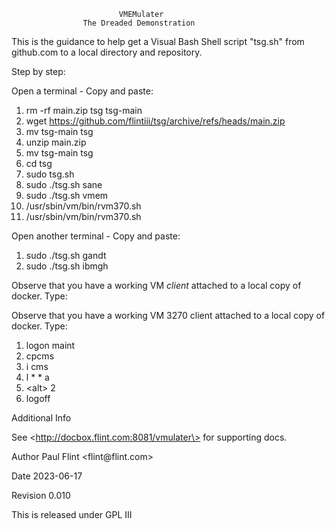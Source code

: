                             VMEMulater
                    The Dreaded Demonstration

This is the guidance to help get a Visual Bash Shell script \"tsg.sh\"
from github.com to a local directory and repository.

Step by step:

Open a terminal - Copy and paste:

1.  rm -rf main.zip tsg tsg-main
2.  wget https://github.com/flintiii/tsg/archive/refs/heads/main.zip
3.  mv tsg-main tsg
4.  unzip main.zip
5.  mv tsg-main tsg
6.  cd tsg
7.  sudo tsg.sh
8.  sudo ./tsg.sh sane
9.  sudo ./tsg.sh vmem
10. /usr/sbin/vm/bin/rvm370.sh
11. /usr/sbin/vm/bin/rvm370.sh

Open another terminal - Copy and paste:

1.  sudo ./tsg.sh gandt
2.  sudo ./tsg.sh ibmgh

Observe that you have a working VM *client* attached to a local copy of
docker. Type:

Observe that you have a working VM 3270 client attached to a local copy
of docker. Type:

1.  logon maint
2.  cpcms
3.  i cms
4.  l \* \* a
5.  \<alt\> 2
6.  logoff

Additional Info

See \<http://docbox.flint.com:8081/vmulater\> for supporting docs.

Author
Paul Flint \<flint\@flint.com\>

Date
2023-06-17

Revision
0.010

This is released under GPL III
